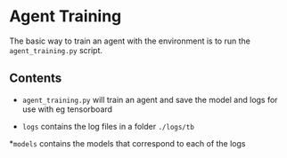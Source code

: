 # Agent Training

The basic way to train an agent with the environment is to run the `agent_training.py` script.

## Contents

* `agent_training.py` will train an agent and save the model and logs for use with eg tensorboard

* `logs` contains the log files in a folder `./logs/tb`

*`models` contains the models that correspond to each of the logs

